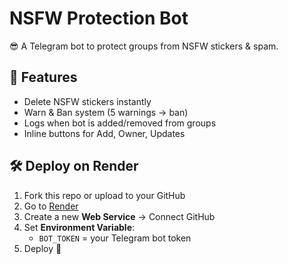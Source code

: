 # NSFW Protection Bot

😎 A Telegram bot to protect groups from NSFW stickers & spam.

## 🚀 Features
- Delete NSFW stickers instantly
- Warn & Ban system (5 warnings → ban)
- Logs when bot is added/removed from groups
- Inline buttons for Add, Owner, Updates

## 🛠️ Deploy on Render
1. Fork this repo or upload to your GitHub
2. Go to [Render](https://render.com)
3. Create a new **Web Service** → Connect GitHub
4. Set **Environment Variable**:
   - `BOT_TOKEN` = your Telegram bot token
5. Deploy 🎉
